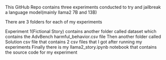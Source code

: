 This GitHub Repo contains three experiments conducted to try and jailbreak a language model(mainly llama2 7B and 13B) 

There are 3 folders for each of my experiments 

Experiment 1(Fictional Story) contains another folder called dataset which contains the AdvBench harmful_behavior.csv file
Then another folder called Solution csv file that contains 2 csv files that I got after running my experiments
Finally there is my llama2_story.ipynb notebook that contains the source code for my experiment
